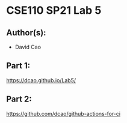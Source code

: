 # CSE110 SP21 Lab 5

## Author(s):
- David Cao

## Part 1:

https://dcao.github.io/Lab5/

## Part 2:

https://github.com/dcao/github-actions-for-ci
